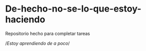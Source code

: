 # De-hecho-no-se-lo-que-estoy-haciendo
Repositorio hecho para completar tareas

/*Estoy aprendiendo de a poco*/

